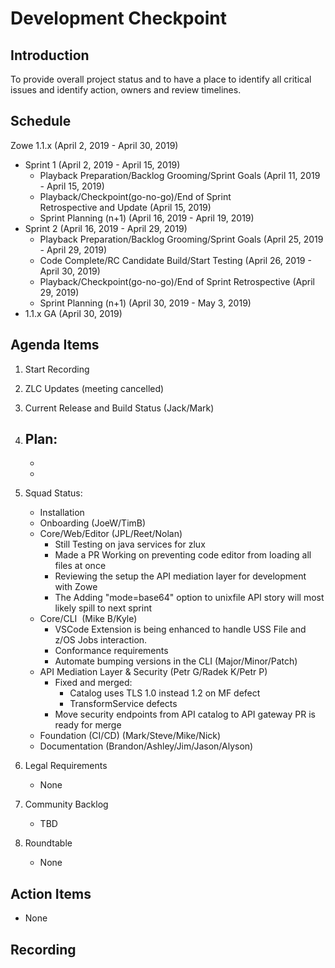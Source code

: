 # Development Checkpoint

Introduction
------------
To provide overall project status and to have a place to identify all critical issues and identify action, owners and review timelines.

Schedule
--------
Zowe 1.1.x (April 2, 2019 -	April 30, 2019)
- Sprint 1 (April 2, 2019	- April 15, 2019)
  - Playback Preparation/Backlog Grooming/Sprint Goals (April 11, 2019 - April 15, 2019)
  - Playback/Checkpoint(go-no-go)/End of Sprint Retrospective and Update (April 15, 2019)
  - Sprint Planning (n+1) (April 16, 2019 - April 19, 2019)
- Sprint 2 (April 16, 2019 - April 29, 2019)
  - Playback Preparation/Backlog Grooming/Sprint Goals (April 25, 2019 - April 29, 2019)
  - Code Complete/RC Candidate Build/Start Testing (April 26, 2019 - April 30, 2019)
  - Playback/Checkpoint(go-no-go)/End of Sprint Retrospective (April 29, 2019)
  - Sprint Planning (n+1) (April 30, 2019	- May 3, 2019)
- 1.1.x GA (April 30, 2019)


Agenda Items
------------
1. Start Recording
2. ZLC Updates (meeting cancelled)
3. Current Release and Build Status (Jack/Mark)
4. Plan:
    -
    -
    -
5. Squad Status:
    - Installation
    - Onboarding (JoeW/TimB)
    - Core/Web/Editor (JPL/Reet/Nolan)
      - Still Testing on java services for zlux
      - Made a PR Working on preventing code editor from loading all files at once
      - Reviewing the setup the API mediation layer for development with Zowe
      - The Adding "mode=base64" option to unixfile API story will most likely spill to next sprint
    - Core/CLI  (Mike B/Kyle)
      - VSCode Extension is being enhanced to handle USS File and z/OS Jobs interaction.
      - Conformance requirements
      - Automate bumping versions in the CLI (Major/Minor/Patch)
    - API Mediation Layer & Security (Petr G/Radek K/Petr P)
      - Fixed and merged: 
        - Catalog uses TLS 1.0 instead 1.2 on MF defect  
        - TransformService defects
      - Move security endpoints from API catalog to API gateway PR is ready for merge             
    - Foundation (CI/CD) (Mark/Steve/Mike/Nick)
    - Documentation (Brandon/Ashley/Jim/Jason/Alyson)


6. Legal Requirements
    - None

7. Community Backlog
    - TBD
8. Roundtable
    - None

Action Items
------------
- None


Recording
-------------------------
